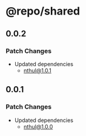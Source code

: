 # @repo/shared

## 0.0.2

### Patch Changes

- Updated dependencies
  - nthul@1.0.1

## 0.0.1

### Patch Changes

- Updated dependencies
  - nthul@1.0.0
